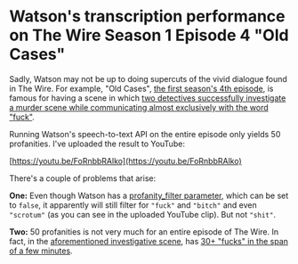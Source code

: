 # Watson's transcription performance on The Wire Season 1 Episode 4 "Old Cases"

Sadly, Watson may not be up to doing supercuts of the vivid dialogue found in The Wire. For example, "Old Cases", [the first season's 4th episode](https://en.wikipedia.org/wiki/Old_Cases), is famous for having a scene in which [two detectives successfully investigate a murder scene while communicating almost exclusively with the word "fuck"](https://www.youtube.com/watch?v=1lElf7D-An8).

Running Watson's speech-to-text API on the entire episode only yields 50 profanities. I've uploaded the result to YouTube:

[https://youtu.be/FoRnbbRAlko](https://youtu.be/FoRnbbRAlko)



There's a couple of problems that arise:

__One:__ Even though Watson has a [profanity_filter parameter](https://www.ibm.com/smarterplanet/us/en/ibmwatson/developercloud/doc/speech-to-text/using.shtml#profanity_filter), which can be set to `false`, it apparently will still filter for `"fuck"` and `"bitch"` and even `"scrotum"` (as you can see in the uploaded YouTube clip). But not `"shit"`. 

__Two:__ 50 profanities is not very much for an entire episode of The Wire. In fact, in the [aforementioned investigative scene](https://www.youtube.com/watch?v=1lElf7D-An8), has [30+ "fucks" in the span of a few minutes](http://genius.com/The-wire-cursing-scene-annotated).


